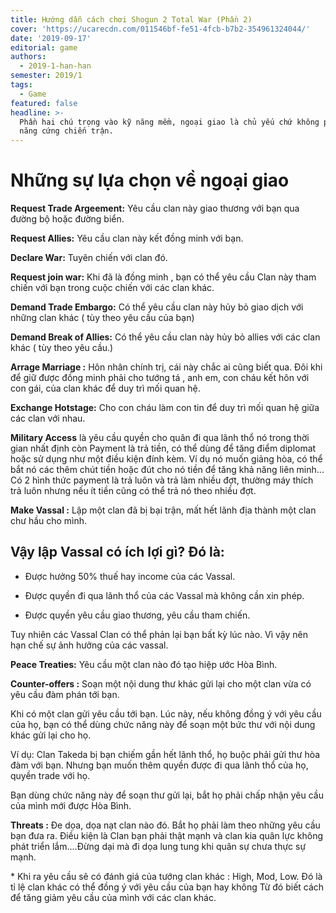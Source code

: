 ```yaml
---
title: Hướng dẫn cách chơi Shogun 2 Total War (Phần 2)
cover: 'https://ucarecdn.com/011546bf-fe51-4fcb-b7b2-354961324044/'
date: '2019-09-17'
editorial: game
authors:
  - 2019-1-han-han
semester: 2019/1
tags:
  - Game
featured: false
headline: >-
  Phần hai chú trọng vào kỹ năng mềm, ngoại giao là chủ yếu chứ không phải kỹ
  năng cứng chiến trận.
---
```

# Những sự lựa chọn về ngoại giao

**Request Trade Argeement:** Yêu cầu clan này giao thương với bạn qua đường bộ hoặc đường biển.



**Request Allies:** Yêu cầu clan này kết đồng minh với bạn. 



**Declare War:** Tuyên chiến với clan đó.



**Request join war:** Khi đã là đồng minh , bạn có thể yêu cầu Clan này tham chiến với bạn trong cuộc chiến với các clan khác.



**Demand Trade Embargo:** Có thể yêu cầu clan này hủy bỏ giao dịch với những clan khác ( tùy theo yêu cầu của bạn)



**Demand Break of Allies:** Có thể yêu cầu clan này hủy bỏ allies với các clan khác ( tùy theo yêu cầu.)



**Arrage Marriage :** Hôn nhân chính trị, cái này chắc ai cũng biết qua. Đôi khi để giữ được đồng minh phải cho tướng tá , anh em, con cháu kết hôn với con gái, của clan khác để duy trì mối quan hệ.



**Exchange Hotstage:** Cho con cháu làm con tin để duy trì mối quan hệ giữa các clan với nhau.



**Military Access** là yêu cầu quyền cho quân đi qua lãnh thổ nó trong thời gian nhất định còn Payment là trả tiền, có thể dùng để tăng điểm diplomat hoặc sử dụng như một điều kiện đính kèm. Ví dụ nó muốn giảng hòa, có thể bắt nó các thêm chút tiền hoặc đút cho nó tiền để tăng khả năng liên minh... Có 2 hình thức payment là trả luôn và trả làm nhiều đợt, thường máy thích trả luôn nhưng nếu ít tiền cũng có thể trả nó theo nhiều đợt.



**Make Vassal :** Lập một clan đã bị bại trận, mất hết lãnh địa thành một clan chư hầu cho mình. 



## Vậy lập Vassal có ích lợi gì? Đó là:



+ Được hưởng 50% thuế hay income của các Vassal.

+ Được quyền đi qua lãnh thổ của các Vassal mà không cần xin phép.

+ Được quyền yêu cầu giao thương, yêu cầu tham chiến.



Tuy nhiên các Vassal Clan có thể phản lại bạn bất kỳ lúc nào. Vì vậy nên hạn chế sự ảnh hưởng của các vassal. 

**Peace Treaties:** Yêu cầu một clan nào đó tạo hiệp ước Hòa Bình.



**Counter-offers :** Soạn một nội dung thư khác gửi lại cho một clan vừa có yêu cầu đàm phán tới bạn.



Khi có một clan gửi yêu cầu tới bạn. Lúc này, nếu không đồng ý với yêu cầu của họ, bạn có thể dùng chức năng này để soạn một bức thư với nội dung khác gửi lại cho họ.



Ví dụ: Clan Takeda bị bạn chiếm gần hết lãnh thổ, họ buộc phải gửi thư hòa đàm với bạn. Nhưng bạn muốn thêm quyền được đi qua lãnh thổ của họ, quyền trade với họ. 



Bạn dùng chức năng này để soạn thư gửi lại, bắt họ phải chấp nhận yêu cầu của mình mới được Hòa Bình.

**Threats :** Đe dọa, dọa nạt clan nào đó. Bắt họ phải làm theo những yêu cầu bạn đưa ra. Điều kiện là Clan bạn phải thật mạnh và clan kia quân lực không phát triển lắm....Đừng dại mà đi dọa lung tung khi quân sự chưa thực sự mạnh. 

\* Khi ra yêu cầu sẽ có đánh giá của tướng clan khác : High, Mod, Low. Đó là tỉ lệ clan khác có thể đồng ý với yêu cầu của bạn hay không Từ đó biết cách để tăng giảm yêu cầu của mình với các clan khác.
